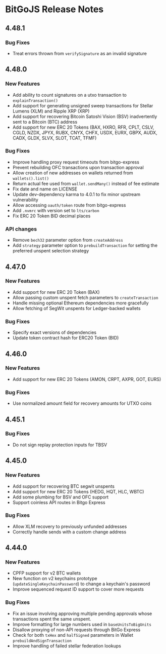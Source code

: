 # BitGoJS Release Notes

## 4.48.1
### Bug Fixes
- Treat errors thrown from `verifySignature` as an invalid signature

## 4.48.0
### New Features
- Add ability to count signatures on a utxo transaction to `explainTransaction()`
- Add support for generating unsigned sweep transactions for Stellar Lumens (XLM) and Ripple XRP (XRP)
- Add support for recovering Bitcoin Satoshi Vision (BSV) inadvertently sent to a Bitcoin (BTC) address
- Add support for new ERC 20 Tokens (BAX, HXRO, RFR, CPLT, CSLV, CGLD, NZDX, JPYX, RUBX, CNYX, CHFX, USDX, EURX, GBPX, AUDX, CADX, GLDX, SLVX, SLOT, TCAT, TFMF)

### Bug Fixes
- Improve handling proxy request timeouts from bitgo-express
- Prevent rebuilding OFC transactions upon transaction approval
- Allow creation of new addresses on wallets returned from `wallets().list()`
- Return actual fee used from `wallet.sendMany()` instead of fee estimate
- Fix date and name on LICENSE
- Update dev-dependency karma to 4.0.1 to fix minor upstream vulnerability
- Allow accessing `oauth/token` route from bitgo-express
- Add `.nvmrc` with version set to `lts/carbon`
- Fix ERC 20 Token BID decimal places

### API changes
- Remove `bech32` parameter option from `createAddress`
- Add `strategy` parameter option to `prebuildTransaction` for setting the preferred unspent selection strategy

## 4.47.0
### New Features
- Add support for new ERC 20 Token (BAX)
- Allow passing custom unspent fetch parameters to `createTransaction`
- Handle missing optional Ethereum dependencies more gracefully
- Allow fetching of SegWit unspents for Ledger-backed wallets

### Bug Fixes
- Specify exact versions of dependencies
- Update token contract hash for ERC20 Token (BID)

## 4.46.0
### New Features
- Add support for new ERC 20 Tokens (AMON, CRPT, AXPR, GOT, EURS)

### Bug Fixes
- Use normalized amount field for recovery amounts for UTXO coins

## 4.45.1
### Bug Fixes
- Do not sign replay protection inputs for TBSV

## 4.45.0
### New Features
- Add support for recovering BTC segwit unspents
- Add support for new ERC 20 Tokens (HEDG, HQT, HLC, WBTC)
- Add some plumbing for BSV and OFC support
- Support coinless API routes in Bitgo Express

### Bug Fixes
- Allow XLM recovery to previously unfunded addresses
- Correctly handle sends with a custom change address

## 4.44.0
### New Features
- CPFP support for v2 BTC wallets
- New function on v2 keychains prototype (`updateSingleKeychainPassword`) to change a keychain's password
- Improve sequenced request ID support to cover more requests

### Bug Fixes
- Fix an issue involving approving multiple pending approvals whose transactions spent the same unspent.
- Improve formatting for large numbers used in `baseUnitsToBigUnits`
- Disallow proxying of non-API requests through BitGo Express
- Check for both `txHex` and `halfSigned` parameters in Wallet `prebuildAndSignTransaction`
- Improve handling of failed stellar federation lookups 
